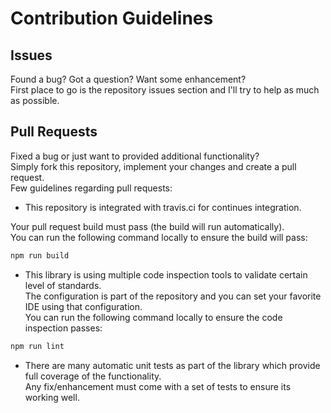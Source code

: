 # Contribution Guidelines

## Issues

Found a bug? Got a question? Want some enhancement?<br>
First place to go is the repository issues section and I'll try to help as much as possible.

## Pull Requests

Fixed a bug or just want to provided additional functionality?<br>
Simply fork this repository, implement your changes and create a pull request.<br>
Few guidelines regarding pull requests:

* This repository is integrated with travis.ci for continues integration.<br>

Your pull request build must pass (the build will run automatically).<br>
You can run the following command locally to ensure the build will pass:

````sh
npm run build
````

* This library is using multiple code inspection tools to validate certain level of standards.<br>The configuration is part of the repository and you can set your favorite IDE using that configuration.<br>You can run the following command locally to ensure the code inspection passes:

````sh
npm run lint
````

* There are many automatic unit tests as part of the library which provide full coverage of the functionality.<br>Any fix/enhancement must come with a set of tests to ensure its working well.
